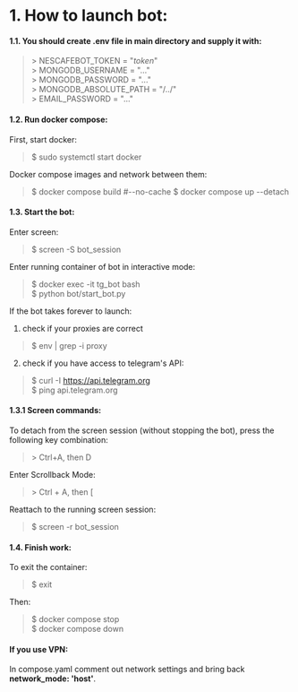# 1. How to launch bot:

#### 1.1. You should create .env file in main directory and supply it with:
> \> NESCAFEBOT_TOKEN = "_token_"  
> \> MONGODB_USERNAME = "..."  
> \> MONGODB_PASSWORD = "..."  
> \> MONGODB_ABSOLUTE_PATH = "/../"  
> \> EMAIL_PASSWORD = "..."  


#### 1.2. Run docker compose:
First, start docker:
> \$ sudo systemctl start docker

Docker compose images and network between them:
> \$ docker compose build #--no-cache 
> \$ docker compose up --detach


#### 1.3. Start the bot:
Enter screen:
> \$  screen -S bot_session  

Enter running container of bot in interactive mode:
> \$ docker exec -it tg_bot bash  
> \$ python bot/start_bot.py

If the bot takes forever to launch:

1) check if your proxies are correct
> \$ env | grep -i proxy

2) check if you have access to telegram's API:
> \$ curl -I https://api.telegram.org  
> \$ ping api.telegram.org  


#### 1.3.1 Screen commands:
To detach from the screen session (without stopping the bot), press the following key combination:
> \> Ctrl+A, then D  

Enter Scrollback Mode:
> \> Ctrl + A, then [  

Reattach to the running screen session:
> \$ screen -r bot_session  

#### 1.4. Finish work:
To exit the container:
> \$ exit  

Then:
> \$ docker compose stop  
> \$ docker compose down  


#### If you use VPN:
In compose.yaml comment out network settings and bring back **network_mode: 'host'**.